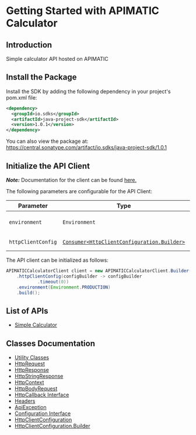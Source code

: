 
# Getting Started with APIMATIC Calculator

## Introduction

Simple calculator API hosted on APIMATIC

## Install the Package

Install the SDK by adding the following dependency in your project's pom.xml file:

```xml
<dependency>
  <groupId>io.sdks</groupId>
  <artifactId>java-project-sdk</artifactId>
  <version>1.0.1</version>
</dependency>
```

You can also view the package at:
https://central.sonatype.com/artifact/io.sdks/java-project-sdk/1.0.1

## Initialize the API Client

**_Note:_** Documentation for the client can be found [here.](https://www.github.com/Syed-Subtain/java-project-java-sdk/tree/1.0.1/doc/client.md)

The following parameters are configurable for the API Client:

| Parameter | Type | Description |
|  --- | --- | --- |
| `environment` | `Environment` | The API environment. <br> **Default: `Environment.PRODUCTION`** |
| `httpClientConfig` | [`Consumer<HttpClientConfiguration.Builder>`](https://www.github.com/Syed-Subtain/java-project-java-sdk/tree/1.0.1/doc/http-client-configuration-builder.md) | Set up Http Client Configuration instance. |

The API client can be initialized as follows:

```java
APIMATICCalculatorClient client = new APIMATICCalculatorClient.Builder()
    .httpClientConfig(configBuilder -> configBuilder
            .timeout(0))
    .environment(Environment.PRODUCTION)
    .build();
```

## List of APIs

* [Simple Calculator](https://www.github.com/Syed-Subtain/java-project-java-sdk/tree/1.0.1/doc/controllers/simple-calculator.md)

## Classes Documentation

* [Utility Classes](https://www.github.com/Syed-Subtain/java-project-java-sdk/tree/1.0.1/doc/utility-classes.md)
* [HttpRequest](https://www.github.com/Syed-Subtain/java-project-java-sdk/tree/1.0.1/doc/http-request.md)
* [HttpResponse](https://www.github.com/Syed-Subtain/java-project-java-sdk/tree/1.0.1/doc/http-response.md)
* [HttpStringResponse](https://www.github.com/Syed-Subtain/java-project-java-sdk/tree/1.0.1/doc/http-string-response.md)
* [HttpContext](https://www.github.com/Syed-Subtain/java-project-java-sdk/tree/1.0.1/doc/http-context.md)
* [HttpBodyRequest](https://www.github.com/Syed-Subtain/java-project-java-sdk/tree/1.0.1/doc/http-body-request.md)
* [HttpCallback Interface](https://www.github.com/Syed-Subtain/java-project-java-sdk/tree/1.0.1/doc/http-callback-interface.md)
* [Headers](https://www.github.com/Syed-Subtain/java-project-java-sdk/tree/1.0.1/doc/headers.md)
* [ApiException](https://www.github.com/Syed-Subtain/java-project-java-sdk/tree/1.0.1/doc/api-exception.md)
* [Configuration Interface](https://www.github.com/Syed-Subtain/java-project-java-sdk/tree/1.0.1/doc/configuration-interface.md)
* [HttpClientConfiguration](https://www.github.com/Syed-Subtain/java-project-java-sdk/tree/1.0.1/doc/http-client-configuration.md)
* [HttpClientConfiguration.Builder](https://www.github.com/Syed-Subtain/java-project-java-sdk/tree/1.0.1/doc/http-client-configuration-builder.md)

